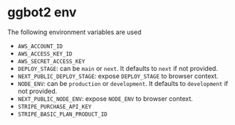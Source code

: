 # ggbot2 env

The following environment variables are used

- `AWS_ACCOUNT_ID`
- `AWS_ACCESS_KEY_ID`
- `AWS_SECRET_ACCESS_KEY`
- `DEPLOY_STAGE`: can be `main` or `next`. It defaults to `next` if not provided.
- `NEXT_PUBLIC_DEPLOY_STAGE`: expose `DEPLOY_STAGE` to browser context.
- `NODE_ENV`: can be `production` or `development`. It defaults to `development` if not provided.
- `NEXT_PUBLIC_NODE_ENV`: expose `NODE_ENV` to browser context.
- `STRIPE_PURCHASE_API_KEY`
- `STRIPE_BASIC_PLAN_PRODUCT_ID`

